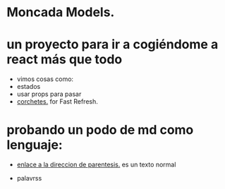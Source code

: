 # Moncada Models.

# un proyecto para ir a cogiéndome a react más que todo
 - vimos cosas como:
 - estados
 - usar props para pasar
- [corchetes.](https://babeljs.io/) for Fast Refresh.

# probando un podo de md como lenguaje:

- [enlace a la direccion de parentesis.](https://github.com/larry1sf/one/) es un texto normal 

- palavrss